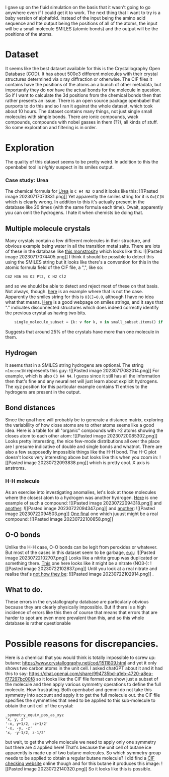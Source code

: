 I gave up on the fluid simulation on the basis that it wasn't going to go anywhere even if I could get it to work.
The next thing that I want to try is a baby version of alphafold. Instead of the input being the amino acid sequence and hte output being the positions of all of the atoms, the input will be a small molecule SMILES (atomic bonds) and the output will be the positions of the atoms.

# Dataset
It seems like the best dataset available for this is the Crystallography Open Database (COD). It has about 500e3 different molecules with their crystal structures determined via x ray diffraction or otherwise. The CIF files it contains have the positions of the atoms an a bunch of other metadata, but importantly they do _not_ have the actual bonds for the molecule in question. So if I want to calculate the 3d positions from the chemical bonds then that rather presents an issue.
There is an open source package openbabel that purports to do this and so I ran it against the whole dataset, which took about 10 hours. 
The dataset contains many things, not just single small molecules with simple bonds. There are ionic compounds, wack compounds, compounds with nobel gasses in them (??), all kinds of stuff. So some exploration and filtering is in order.

# Exploration
The quality of this dataset seems to be pretty weird. In addition to this the openbabel tool is _highly_ suspect in its smiles output. 

###  Case study: Urea
The chemical formula for [Urea](https://www.crystallography.net/cod/2003112.html) is `C H4 N2 O` and it looks like this:
![[Pasted image 20230717073831.png]]
Yet apparently the smiles string for it is `O=[C]N` which is clearly wrong. In addition to this it's actually present in the database like 20 times (with the same formula each time). Owait, apparently you can omit the hydrogens. I hate it when chemists be doing that.

## Multiple molecule crystals
Many crystals contain a few different molecules in their structure, and obvious example being water in all the transition metal salts. There are lots of these in the database like [this monstrosity](https://www.crystallography.net/cod/1554640.html) which looks like this:
![[Pasted image 20230717074405.png]]
I think it should be possible to detect this using the SMILES string but it looks like there's a convention for this in the atomic formula field of the CIF file, a ",", like so:
```
C42 H36 N4 O2 Pt2, C H2 Cl2
```
and so we should be able to detect and reject most of these on that basis.
Not always, though. [here](https://www.crystallography.net/cod/2022019.html) is an example where that is not the case. Apparently the smiles string for this is `O[C]=O.O`, although I have no idea what that means.
[Here](https://chemicbook.com/2021/02/13/smiles-strings-explained-for-beginners-part-1.html) is a good webpage on smiles strings, and it says that "." indicates disconnected structures which does indeed correctly identify the previous crystal as having two bits.
```python
    single_molecule_subset = {k: v for k, v in small_subset.items() if '.' not in v['smiles']}
```
Suggests that around 25% of the crystals have more than one molecule in them. 
## Hydrogen
It seems that in a SMILES string hydrogens are optional. The string `n1nccnc1N` represents this guy:
![[Pasted image 20230717082014.png]]
For example, which is also `C3 H4 N4`. I guess since it still has all the information then that's fine and any neural net will just learn about explicit hydrogens. The xyz position for this particular example contains 11 entries to the hydrogens are present in the output.

## Bond distances
Since the goal here will probably be to generate a distance matrix, exploring the variablility of how close atoms are to other atoms seems like a good idea. Here is a table for all "organic" compounds with >2 atoms showing the closes atom to each other atom:
![[Pasted image 20230720085302.png]]
Looks pretty interesting, the nice few-mode distributions all over the place are I presume indicative of double and single bonds and whatnot. There are also a few supposedly impossible things like the H-H bond. The H-C plot doesn't looks very interesting above but looks like this when you zoom in:
![[Pasted image 20230722093838.png]]
which is pretty cool. X axis is anstroms.
### H-H molecule
As an exercise into investigating anomalies, let's look at those molecules where the closest atom to a hydrogen was another hydrogen.
[Here](https://www.crystallography.net/cod/1503863.html) is one example of such a compound:
![[Pasted image 20230722094318.png]]
and [another](https://www.crystallography.net/cod/2232246.html):
![[Pasted image 20230722094347.png]]
and [another](https://www.crystallography.net/cod/4109267.html):
![[Pasted image 20230722094503.png]]
[One final](https://www.crystallography.net/cod/2232246.html) one which juuust might be a real compound:
![[Pasted image 20230722100858.png]]
## O-O bonds
Unlike the H-H case, O-O bonds can be legit from peroxides or whatever. But most of the cases in this dataset seem to be garbage, [e.g.](https://www.crystallography.net/cod/7055813.html):
![[Pasted image 20230722102707.png]]
Looks like a nitrite group was duplicated or something there. [This](https://www.crystallography.net/cod/7112739.html) one here looks like it might be a nitrate (NO3-):
![[Pasted image 20230722102837.png]]
Until you look at a real nitrate and realise that's [not how they be](https://en.wikipedia.org/wiki/Nitroglycerin#/media/File:Nitrogylcerin_(3D_ball-and-stick_model).png):
![[Pasted image 20230722102914.png]]
.

## What to do.
These errors in the crystallography database are particularly obvious because they are clearly physically impossible. But if there is a high incidence of errors like this then of course that means that errors that are harder to spot are even more prevalent than this, and so this whole database is rather questionable

# Possible reasons for discrepancies.
Here is a chemical that you would think is totally impossible to screw up: butane:
https://www.crystallography.net/cod/1511809.html
and yet it only shows two carbon atoms in the unit cell. I asked chatGPT about it and it had this to say:
https://chat.openai.com/share/994735bd-a1eb-4720-a8ea-f77297bc00f8
so it looks like the CIF file format can show just a subset of the molecule and then apply various symmetry operations to define the full molecule. How frustrating.
Both openbabel and gemmi do not take this symmetry into account and apply it to get the full molecule out. the CIF file specifies the symmetries that need to be applied to this sub-molecule to obtain the unit cell of the crystal:
```
_symmetry_equiv_pos_as_xyz
'x, y, z'
'-x, y+1/2, -z+1/2'
'-x, -y, -z'
'x, -y-1/2, z-1/2'
```
but wait, to get the whole molecule we need to apply only one symmetry but there are 4 applied here! That's because the unit cell of butane ice apparently is made up of two butane molecules. So which symmetry group needs to be applied to obtain a regular butane molecule?
I did find a [CIF checking website](http://checkcif.iucr.org/) online though and for this butane it produces this image:
![[Pasted image 20230722140320.png]]
So it looks like this is possible.